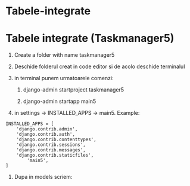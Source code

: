 # Tabele-integrate 

# Tabele integrate (Taskmanager5)

1. Create a folder with name taskmanager5
2. Deschide folderul creat in code editor si de acolo deschide terminalul
3. in terminal punem urmatoarele comenzi:
    
    1) django-admin startproject taskmanager5
    
    2) django-admin startapp main5
    
4. in settings → INSTALLED_APPS → main5. Example:

```
INSTALLED_APPS = [
    'django.contrib.admin',
    'django.contrib.auth',
    'django.contrib.contenttypes',
    'django.contrib.sessions',
    'django.contrib.messages',
    'django.contrib.staticfiles',
		'main5',
]
```

1. Dupa in models scriem: